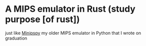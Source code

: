 # A MIPS emulator in Rust (study purpose [of rust])

just like [Minipspy](https://github.com/iRitiLopes/Minipspy) my older MIPS emulator in Python that I wrote on graduation